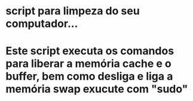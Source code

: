 # script para limpeza do seu computador...

# Este script executa os comandos para liberar a memória cache e o buffer, bem como desliga e liga a memória swap exucute com "sudo"

